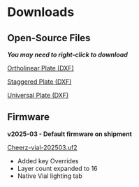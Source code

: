 # Downloads

## Open-Source Files

***You may need to right-click to download***

<a href="https://raw.githubusercontent.com/pretendancers/pretendancers.github.io/refs/heads/main/public/plates/ortholinear.dxf" download="ortholinear.dxf">Ortholinear Plate (DXF)</a>

<a href="https://raw.githubusercontent.com/pretendancers/pretendancers.github.io/refs/heads/main/public/plates/staggered.dxf" download="staggered.dxf">Staggered Plate (DXF)</a>

<a href="https://raw.githubusercontent.com/pretendancers/pretendancers.github.io/refs/heads/main/public/plates/universal.dxf" download="universal.dxf">Universal Plate (DXF)</a>


## Firmware

**v2025-03 - Default firmware on shipment**

<a href="https://raw.githubusercontent.com/pretendancers/pretendancers.github.io/refs/heads/main/public/firmwares/Cheerz-vial-202503.uf2">Cheerz-vial-202503.uf2</a>

- Added key Overrides
- Layer count expanded to 16
- Native Vial lighting tab